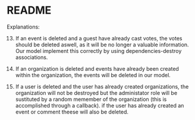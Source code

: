 # README

Explanations:

13. If an event is deleted and a guest have already cast votes, the votes should be deleted aswell, as it will be no longer a valuable information. Our model implement this correctly by using dependencies-destroy associations.

14. If an organization is deleted and events have already been created within the organization, the events will be deleted in our model.

15. If a user is deleted and the user has already created organizations, the organization will not be destroyed but the administator role will be sustituted by a random memember of the organization (this is accomplished through a callback). if the user has already created an event or comment theese will also be deleted.
